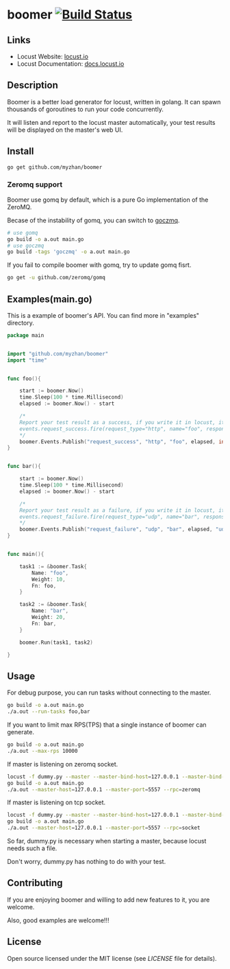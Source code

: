 # boomer [![Build Status](https://travis-ci.org/myzhan/boomer.svg?branch=master)](https://travis-ci.org/myzhan/boomer)

## Links

* Locust Website: <a href="http://locust.io">locust.io</a>
* Locust Documentation: <a href="http://docs.locust.io">docs.locust.io</a>

## Description

Boomer is a better load generator for locust, written in golang. It can spawn thousands of goroutines to run your code concurrently.

It will listen and report to the locust master automatically, your test results will be displayed on the master's web UI.


## Install

```bash
go get github.com/myzhan/boomer
```

### Zeromq support

Boomer use gomq by default, which is a pure Go implementation of the ZeroMQ.

Becase of the instability of gomq, you can switch to [goczmq](https://github.com/zeromq/goczmq).

```bash
# use gomq
go build -o a.out main.go
# use goczmq
go build -tags 'goczmq' -o a.out main.go
```

If you fail to compile boomer with gomq, try to update gomq fisrt.

```bash
go get -u github.com/zeromq/gomq
```

## Examples(main.go)
This is a example of boomer's API. You can find more in "examples" directory.

```go
package main


import "github.com/myzhan/boomer"
import "time"


func foo(){

    start := boomer.Now()
    time.Sleep(100 * time.Millisecond)
    elapsed := boomer.Now() - start

    /*
    Report your test result as a success, if you write it in locust, it will looks like this
    events.request_success.fire(request_type="http", name="foo", response_time=100, response_length=10)
    */
    boomer.Events.Publish("request_success", "http", "foo", elapsed, int64(10))
}


func bar(){

    start := boomer.Now()
    time.Sleep(100 * time.Millisecond)
    elapsed := boomer.Now() - start

    /*
    Report your test result as a failure, if you write it in locust, it will looks like this
    events.request_failure.fire(request_type="udp", name="bar", response_time=100, exception=Exception("udp error"))
    */
    boomer.Events.Publish("request_failure", "udp", "bar", elapsed, "udp error")
}


func main(){

    task1 := &boomer.Task{
        Name: "foo",
        Weight: 10,
        Fn: foo,
    }

    task2 := &boomer.Task{
        Name: "bar",
        Weight: 20,
        Fn: bar,
    }

    boomer.Run(task1, task2)

}
```

## Usage

For debug purpose, you can run tasks without connecting to the master.

```bash
go build -o a.out main.go
./a.out --run-tasks foo,bar
```

If you want to limit max RPS(TPS) that a single instance of boomer can generate.
```bash
go build -o a.out main.go
./a.out --max-rps 10000
```

If master is listening on zeromq socket.

```bash
locust -f dummy.py --master --master-bind-host=127.0.0.1 --master-bind-port=5557
go build -o a.out main.go
./a.out --master-host=127.0.0.1 --master-port=5557 --rpc=zeromq
```

If master is listening on tcp socket.

```bash
locust -f dummy.py --master --master-bind-host=127.0.0.1 --master-bind-port=5557
go build -o a.out main.go
./a.out --master-host=127.0.0.1 --master-port=5557 --rpc=socket
```

So far, dummy.py is necessary when starting a master, because locust needs such a file.

Don't worry, dummy.py has nothing to do with your test.

## Contributing

If you are enjoying boomer and willing to add new features to it, you are welcome.

Also, good examples are welcome!!!

## License

Open source licensed under the MIT license (see _LICENSE_ file for details).
